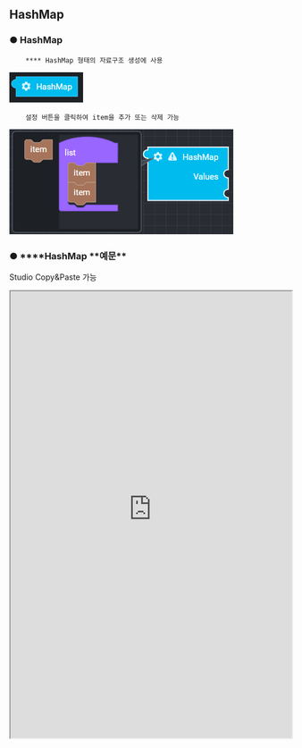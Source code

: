 ## HashMap

### ● HashMap

        **** HashMap 형태의 자료구조 생성에 사용

![](../../../img/assets/image%20%2876%29.png)

        설정 버튼을 클릭하여 item을 추가 또는 삭제 가능

![](../../../img/assets/image%20%2893%29.png)

### ● \***\*HashMap **예문\*\*

<p class='comment'>Studio Copy&Paste 가능</p>
<iframe
    src="https://d1sxhpvag16wqc.cloudfront.net/v3.1.0/hashmap/hashmap_example"
    width="100%"
    height="800px"
    allow=""
    sandbox="allow-scripts allow-same-origin"/>
<div class="display-pdf">
    <p><img src="../../img/assets/image%20%28166%29.png" alt="" /></p>
    <p><img src="../../img/assets/image%20%2853%29.png" alt="" /></p>
</div>

### ● \***\*HashMap **결과\*\*

```text
{
  "result": {
    "key01": "value01",
    "key02": "value02",
    "key03": "value03"
  }
}
```
